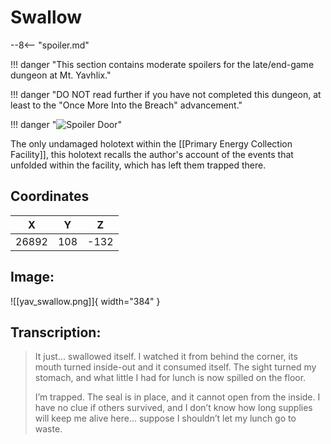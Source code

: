 # Swallow

--8<-- "spoiler.md"

!!! danger "This section contains moderate spoilers for the late/end-game dungeon at Mt. Yavhlix."

!!! danger "DO NOT read further if you have not completed this dungeon, at least to the "Once More Into the Breach" advancement."

!!! danger "![Spoiler Door](/assets/img/spoiler_door.png)"

The only undamaged holotext within the [[Primary Energy Collection Facility]], this holotext recalls the author's account of the events that unfolded within the facility, which has left them trapped there.

## Coordinates
| **X** | **Y** | **Z** |
| :---: | :---: | :---: |
| 26892 |  108  | -132 |

## Image:

![[yav_swallow.png]]{ width="384" }

## Transcription:
> It just… swallowed itself. I watched it from behind the corner, its mouth turned inside-out and it consumed itself. The sight turned my stomach, and what little I had for lunch is now spilled on the floor.
>
> I’m trapped. The seal is in place, and it cannot open from the inside. I have no clue if others survived, and I don’t know how long supplies will keep me alive here… suppose I shouldn’t let my lunch go to waste.
